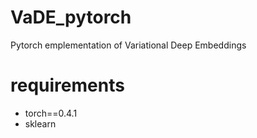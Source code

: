 # VaDE_pytorch
Pytorch emplementation of Variational Deep Embeddings

# requirements
- torch==0.4.1
- sklearn
